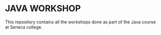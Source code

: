 JAVA WORKSHOP
============

This repository contains all the workshops done as part of the Java course at Seneca college. 


